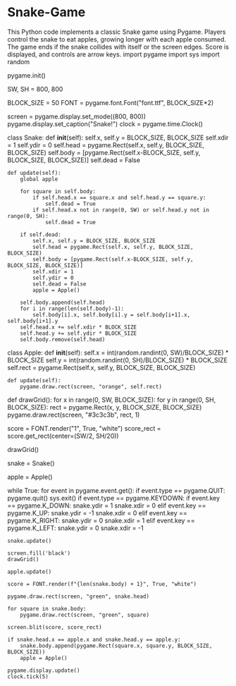 # Snake-Game
This Python code implements a classic Snake game using Pygame. Players control the snake to eat apples, growing longer with each apple consumed. The game ends if the snake collides with itself or the screen edges. Score is displayed, and controls are arrow keys.
import pygame
import sys 
import random

pygame.init()

SW, SH = 800, 800

BLOCK_SIZE = 50
FONT = pygame.font.Font("font.ttf", BLOCK_SIZE*2)

screen = pygame.display.set_mode((800, 800))
pygame.display.set_caption("Snake!")
clock = pygame.time.Clock()

class Snake:
    def __init__(self):
        self.x, self.y = BLOCK_SIZE, BLOCK_SIZE
        self.xdir = 1
        self.ydir = 0
        self.head = pygame.Rect(self.x, self.y, BLOCK_SIZE, BLOCK_SIZE)
        self.body = [pygame.Rect(self.x-BLOCK_SIZE, self.y, BLOCK_SIZE, BLOCK_SIZE)]
        self.dead = False
    
    def update(self):
        global apple
        
        for square in self.body:
            if self.head.x == square.x and self.head.y == square.y:
                self.dead = True
            if self.head.x not in range(0, SW) or self.head.y not in range(0, SH):
                self.dead = True
        
        if self.dead:
            self.x, self.y = BLOCK_SIZE, BLOCK_SIZE
            self.head = pygame.Rect(self.x, self.y, BLOCK_SIZE, BLOCK_SIZE)
            self.body = [pygame.Rect(self.x-BLOCK_SIZE, self.y, BLOCK_SIZE, BLOCK_SIZE)]
            self.xdir = 1
            self.ydir = 0
            self.dead = False
            apple = Apple()
        
        self.body.append(self.head)
        for i in range(len(self.body)-1):
            self.body[i].x, self.body[i].y = self.body[i+1].x, self.body[i+1].y
        self.head.x += self.xdir * BLOCK_SIZE
        self.head.y += self.ydir * BLOCK_SIZE
        self.body.remove(self.head)

class Apple:
    def __init__(self):
        self.x = int(random.randint(0, SW)/BLOCK_SIZE) * BLOCK_SIZE
        self.y = int(random.randint(0, SH)/BLOCK_SIZE) * BLOCK_SIZE
        self.rect = pygame.Rect(self.x, self.y, BLOCK_SIZE, BLOCK_SIZE)
    
    def update(self):
        pygame.draw.rect(screen, "orange", self.rect)

def drawGrid():
    for x in range(0, SW, BLOCK_SIZE):
        for y in range(0, SH, BLOCK_SIZE):
            rect = pygame.Rect(x, y, BLOCK_SIZE, BLOCK_SIZE)
            pygame.draw.rect(screen, "#3c3c3b", rect, 1)

score = FONT.render("1", True, "white")
score_rect = score.get_rect(center=(SW/2, SH/20))

drawGrid()

snake = Snake()

apple = Apple()

while True:
    for event in pygame.event.get():
        if event.type == pygame.QUIT:
            pygame.quit()
            sys.exit()
        if event.type == pygame.KEYDOWN:
            if event.key == pygame.K_DOWN:
                snake.ydir = 1
                snake.xdir = 0
            elif event.key == pygame.K_UP:
                snake.ydir = -1
                snake.xdir = 0
            elif event.key == pygame.K_RIGHT:
                snake.ydir = 0
                snake.xdir = 1
            elif event.key == pygame.K_LEFT:
                snake.ydir = 0
                snake.xdir = -1

    snake.update()
    
    screen.fill('black')
    drawGrid()

    apple.update()

    score = FONT.render(f"{len(snake.body) + 1}", True, "white")

    pygame.draw.rect(screen, "green", snake.head)

    for square in snake.body:
        pygame.draw.rect(screen, "green", square)

    screen.blit(score, score_rect)

    if snake.head.x == apple.x and snake.head.y == apple.y:
        snake.body.append(pygame.Rect(square.x, square.y, BLOCK_SIZE, BLOCK_SIZE))
        apple = Apple()

    pygame.display.update()
    clock.tick(5)
